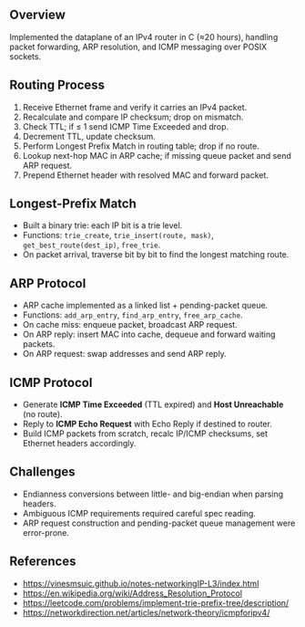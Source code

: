 ## Overview
Implemented the dataplane of an IPv4 router in C (≈20 hours), handling packet forwarding, ARP resolution, and ICMP messaging over POSIX sockets.

## Routing Process
1. Receive Ethernet frame and verify it carries an IPv4 packet.  
2. Recalculate and compare IP checksum; drop on mismatch.  
3. Check TTL; if ≤ 1 send ICMP Time Exceeded and drop.  
4. Decrement TTL, update checksum.  
5. Perform Longest Prefix Match in routing table; drop if no route.  
6. Lookup next-hop MAC in ARP cache; if missing queue packet and send ARP request.  
7. Prepend Ethernet header with resolved MAC and forward packet.

## Longest-Prefix Match
- Built a binary trie: each IP bit is a trie level.  
- Functions: `trie_create`, `trie_insert(route, mask)`, `get_best_route(dest_ip)`, `free_trie`.  
- On packet arrival, traverse bit by bit to find the longest matching route.

## ARP Protocol
- ARP cache implemented as a linked list + pending-packet queue.  
- Functions: `add_arp_entry`, `find_arp_entry`, `free_arp_cache`.  
- On cache miss: enqueue packet, broadcast ARP request.  
- On ARP reply: insert MAC into cache, dequeue and forward waiting packets.  
- On ARP request: swap addresses and send ARP reply.

## ICMP Protocol
- Generate **ICMP Time Exceeded** (TTL expired) and **Host Unreachable** (no route).  
- Reply to **ICMP Echo Request** with Echo Reply if destined to router.  
- Build ICMP packets from scratch, recalc IP/ICMP checksums, set Ethernet headers accordingly.

## Challenges
- Endianness conversions between little- and big-endian when parsing headers.  
- Ambiguous ICMP requirements required careful spec reading.  
- ARP request construction and pending-packet queue management were error-prone.

## References
- https://vinesmsuic.github.io/notes-networkingIP-L3/index.html  
- https://en.wikipedia.org/wiki/Address_Resolution_Protocol  
- https://leetcode.com/problems/implement-trie-prefix-tree/description/  
- https://networkdirection.net/articles/network-theory/icmpforipv4/  
